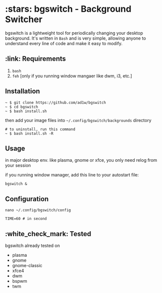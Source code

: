<h1>:stars: bgswitch - Background Switcher</h1>

bgswitch is a lightweight tool for periodically changing your desktop background. It's written in ```Bash``` and is very simple, allowing anyone to understand every line of code and make it easy to modify.

<h2>:link: Requirements</h2>

1. ```bash```
2. ```feh``` [only if you running window mangaer like dwm, i3, etc.]

## Installation
```
~ $ git clone https://github.com/ad1w/bgswitch
~ $ cd bgswitch
~ $ bash install.sh
```
then add your image files into ```~/.config/bgswitch/backgrounds``` directory
```
# to uninstall, run this command
~ $ bash install.sh -R
```

## Usage
in major desktop env. like plasma, gnome or xfce, you only need relog from your session

if you running window manager, add this line to your autostart file:
```
bgswitch &
```

## Configuration
```
nano ~/.config/bgswitch/config
```
```
TIME=60 # in second
```

<h2>:white_check_mark: Tested</h2>

bgswitch already tested on
- plasma
- gnome
- gnome-classic
- xfce4
- dwm
- bspwm
- twm

